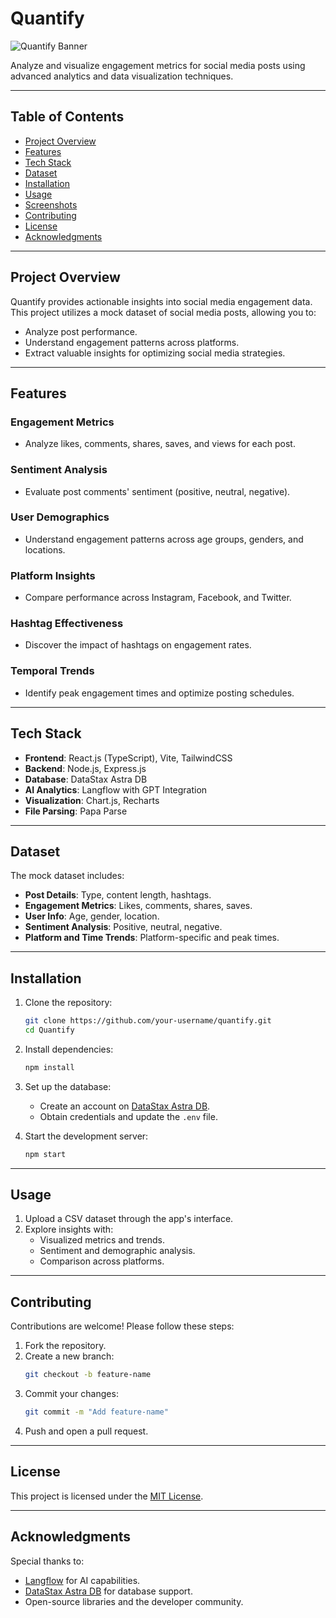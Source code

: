 # **Quantify**
![Quantify Banner](https://via.placeholder.com/800x200.png?text=Quantify+Social+Media+Analytics)

Analyze and visualize engagement metrics for social media posts using advanced analytics and data visualization techniques.

---

## **Table of Contents**
- [Project Overview](#project-overview)
- [Features](#features)
- [Tech Stack](#tech-stack)
- [Dataset](#dataset)
- [Installation](#installation)
- [Usage](#usage)
- [Screenshots](#screenshots)
- [Contributing](#contributing)
- [License](#license)
- [Acknowledgments](#acknowledgments)

---

## **Project Overview**

Quantify provides actionable insights into social media engagement data. This project utilizes a mock dataset of social media posts, allowing you to:
- Analyze post performance.
- Understand engagement patterns across platforms.
- Extract valuable insights for optimizing social media strategies.

---

## **Features**
### Engagement Metrics
- Analyze likes, comments, shares, saves, and views for each post.
  
### Sentiment Analysis
- Evaluate post comments' sentiment (positive, neutral, negative).

### User Demographics
- Understand engagement patterns across age groups, genders, and locations.

### Platform Insights
- Compare performance across Instagram, Facebook, and Twitter.

### Hashtag Effectiveness
- Discover the impact of hashtags on engagement rates.

### Temporal Trends
- Identify peak engagement times and optimize posting schedules.

---

## **Tech Stack**

- **Frontend**: React.js (TypeScript), Vite, TailwindCSS
- **Backend**: Node.js, Express.js
- **Database**: DataStax Astra DB
- **AI Analytics**: Langflow with GPT Integration
- **Visualization**: Chart.js, Recharts
- **File Parsing**: Papa Parse

---

## **Dataset**

The mock dataset includes:
- **Post Details**: Type, content length, hashtags.
- **Engagement Metrics**: Likes, comments, shares, saves.
- **User Info**: Age, gender, location.
- **Sentiment Analysis**: Positive, neutral, negative.
- **Platform and Time Trends**: Platform-specific and peak times.

---

## **Installation**

1. Clone the repository:
   ```bash
   git clone https://github.com/your-username/quantify.git
   cd Quantify
   ```

2. Install dependencies:
   ```bash
   npm install
   ```

3. Set up the database:
   - Create an account on [DataStax Astra DB](https://www.datastax.com/astra).
   - Obtain credentials and update the `.env` file.

4. Start the development server:
   ```bash
   npm start
   ```

---

## **Usage**

1. Upload a CSV dataset through the app's interface.
2. Explore insights with:
   - Visualized metrics and trends.
   - Sentiment and demographic analysis.
   - Comparison across platforms.

---

## **Contributing**

Contributions are welcome! Please follow these steps:
1. Fork the repository.
2. Create a new branch:
   ```bash
   git checkout -b feature-name
   ```
3. Commit your changes:
   ```bash
   git commit -m "Add feature-name"
   ```
4. Push and open a pull request.

---

## **License**
This project is licensed under the [MIT License](LICENSE).

---

## **Acknowledgments**
Special thanks to:
- [Langflow](https://langflow.org) for AI capabilities.
- [DataStax Astra DB](https://www.datastax.com/astra) for database support.
- Open-source libraries and the developer community.
```
